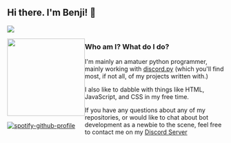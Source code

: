 ## Hi there. I'm Benji! 👋
![](https://komarev.com/ghpvc/?username=BritishBenji&color=blueviolet)

<!--START_SECTION:waka-->
<!--END_SECTION:waka-->


<div style="float: left">
<img height="180em" src="https://github-readme-stats.vercel.app/api?username=BritishBenji&show_icons=true&hide_border=true&&count_private=true&include_all_commits=true" />



[![spotify-github-profile](https://spotify-github-profile.vercel.app/api/view?uid=250301ben&cover_image=true&theme=natemoo-re)](https://github.com/kittinan/spotify-github-profile)
</div>
<div style="text-align: left">
<h3> Who am I? What do I do?</h3>

I'm mainly an amatuer python programmer, mainly working with [discord.py](https://github.com/Rapptz/discord.py) (which you'll find most, if not all, of my projects written with.)

I also like to dabble with things like HTML, JavaScript, and CSS in my free time.  

If you have any questions about any of my repositories, or would like to chat about bot development as a newbie to the scene, 
feel free to contact me on my [Discord Server](https://discord.gg/qBq2WSsgvv)

</div>

<!--
**BritishBenji/BritishBenji** is a ✨ _special_ ✨ repository because its `README.md` (this file) appears on your GitHub profile.

Here are some ideas to get you started:

- 🔭 I’m currently working on ...
- 🌱 I’m currently learning ...
- 👯 I’m looking to collaborate on ...
- 🤔 I’m looking for help with ...
- 💬 Ask me about ...
- 📫 How to reach me: ...
- 😄 Pronouns: ...
- ⚡ Fun fact: ...
-->
